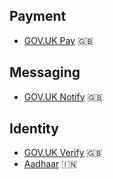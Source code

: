 <!-- TITLE: Government Platforms -->
<!-- SUBTITLE: A list of Government Platforms -->


## Payment
* [GOV.UK Pay](https://www.payments.service.gov.uk) :gb:

## Messaging
* [GOV.UK Notify](https://www.notifications.service.gov.uk) :gb:

## Identity
* [GOV.UK Verify](https://govuk-verify.cloudapps.digital) :gb:
* [Aadhaar](https://www.uidai.gov.in) :india:

